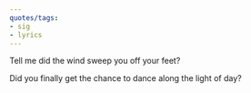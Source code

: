 ```yaml
---
quotes/tags:
- sig
- lyrics
---
```




Tell me did the wind sweep you off your feet?

Did you finally get the chance to dance along the light of day?